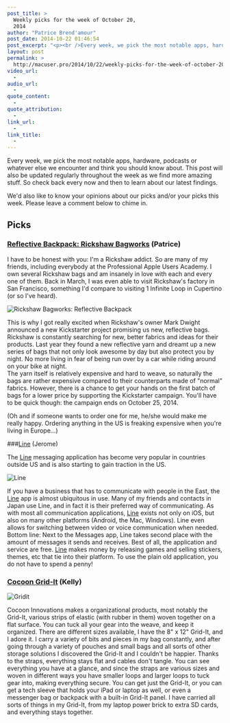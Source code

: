 ```yaml
---
post_title: >
  Weekly picks for the week of October 20,
  2014
author: "Patrice Brend'amour"
post_date: 2014-10-22 01:46:54
post_excerpt: "<p><br />Every week, we pick the most notable apps, hardware, podcasts or what ever else we've encountered and think you should know of. This post will also be updated regularly throughout the week as we find more amazing stuff. So check back every now and then to learn about our latest findings.</p><p>Our picks this week:</p><ul><li>Reflective Backpack: Rickshaw Bagworks</li><li>Line (App)</li><li>Cocoon Grid-It</li></ul>"
layout: post
permalink: >
  http://macuser.pro/2014/10/22/weekly-picks-for-the-week-of-october-20-2014/
video_url:
  - 
audio_url:
  - 
quote_content:
  - 
quote_attribution:
  - 
link_url:
  - 
link_title:
  - 
---
```


Every week, we pick the most notable apps, hardware, podcasts or whatever else we encounter and think you should know about. This post will also be updated regularly throughout the week as we find more amazing stuff. So check back every now and then to learn about our latest findings.

We'd also like to know your opinions about our picks and/or your picks this week. Please leave a comment below to chime in.

<h2>Picks</h2>

<h3><a href="https://www.kickstarter.com/projects/markdwight/amazing-reflective-backpack-by-rickshaw-bagworks">Reflective Backpack: Rickshaw Bagworks</a> (Patrice)</h3>

I have to be honest with you: I'm a Rickshaw addict. So are many of my friends, including everybody at the Professional Apple Users Academy. I own several Rickshaw bags and am insanely in love with each and every one of them. Back in March, I was even able to visit Rickshaw's factory in San Francisco, something I'd compare to visiting 1 Infinite Loop in Cupertino (or so I've heard).

<img src="/wp-content/uploads/2014/10/rickshaw_reflective.gif" alt="Rickshaw Bagworks: Reflective Backpack" title="Here you can see how the reflective fabric looks like" />

This is why I got really excited when Rickshaw's owner Mark Dwight announced a new Kickstarter project promising us new, reflective bags. Rickshaw is constantly searching for new, better fabrics and ideas for their products. Last year they found a new reflective yarn and dreamt up a new series of bags that not only look awesome by day but also protect you by night. No more living in fear of being run over by a car while riding around on your bike at night.<br />
The yarn itself is relatively expensive and hard to weave, so naturally the bags are rather expensive compared to their counterparts made of "normal" fabrics. However, there is a chance to get your hands on the first batch of bags for a lower price by supporting the Kickstarter campaign. You'll have to be quick though: the campaign ends on October 25, 2014.

(Oh and if someone wants to order one for me, he/she would make me really happy. Ordering anything in the US is freaking expensive when you're living in Europe...)

###<a href="https://itunes.apple.com/us/app/line/id443904275?mt=8&amp;uo=4&amp;at=1l3v3UY">Line</a> (Jerome)

The <a href="https://itunes.apple.com/us/app/line/id443904275?mt=8&amp;uo=4&amp;at=1l3v3UY">Line</a> messaging application has become very popular in countries outside US and is also starting to gain traction in the US.

<img src="/wp-content/uploads/2014/10/LINE_icon02.png" alt="Line" title="Line" />

If you have a business that has to communicate with people in the East, the <a href="https://itunes.apple.com/us/app/line/id443904275?mt=8&amp;uo=4&amp;at=1l3v3UY">Line</a> app is almost ubiquitous in use.  Many of my friends and contacts in Japan use Line, and in fact it is their preferred way of communicating.  As with most all communication applications, <a href="https://itunes.apple.com/us/app/line/id443904275?mt=8&amp;uo=4&amp;at=1l3v3UY">Line</a>  exists not only on iOS, but also on many other platforms (Android, the Mac, Windows).  Line even allows for switching between video or voice communication when needed.  Bottom line:  Next to the Messages app, Line takes second place with the amount of messages it sends and receives.  Best of all, the application and service are free.  <a href="https://itunes.apple.com/us/app/line/id443904275?mt=8&amp;uo=4&amp;at=1l3v3UY">Line</a> makes money by releasing games and selling stickers, themes, etc that tie into their platform.  To use the plain old application, you do not have to spend a penny!

<h3><a href="http://www.cocooninnovations.com/cat_info.php">Cocoon Grid-It</a> (Kelly)</h3>

<img src="/wp-content/uploads/2014/10/GridIt-black.jpg" alt="Gridit" title="Gridit" />

Cocoon Innovations makes a organizational products, most notably the Grid-It, various strips of elastic (with rubber in them) woven together on a flat surface. You can tuck all your gear into the weave, and keep it organized. There are different sizes available, I have the 8" x 12" Grid-It, and I adore it. I carry a variety of bits and pieces in my bag constantly, and after going through a variety of pouches and small bags and all sorts of other storage solutions I discovered the Grid-It and I couldn't be happier. Thanks to the straps, everything stays flat and cables don't tangle. You can see everything you have at a glance, and since the straps are various sizes and woven in different ways you have smaller loops and larger loops to tuck gear into, making everything secure. You can get just the Grid-It, or you can get a tech sleeve that holds your iPad or laptop as well, or even a messenger bag or backpack with a built-in Grid-It panel. I have carried all sorts of things in my Grid-It, from my laptop power brick to extra SD cards, and everything stays together.